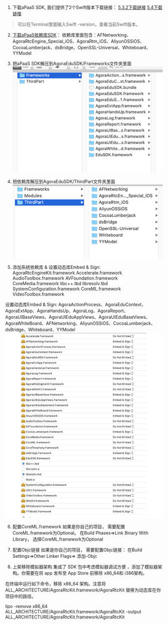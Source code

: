 1. 下载aPaaS SDK, 我们提供了2个Swift版本下载链接：
 [5.3.2下载链接](https://download.agora.io/sdk/release/Frameworks-1.1.0.zip)
 [5.4下载链接](https://download.agora.io/sdk/release/AgoraClassroomSDK-1.1.0-5.4.zip)
> 可以在Terminal里面输入Swift -version，查看当前Swift版本。

2. [下载aPaaS依赖库SDK](https://github.com/AgoraIO-Community/CloudClass-iOS/releases/download/v1.1.0.1/ThirdPart.1.1.0.zip)：
依赖库里面包含：AFNetworking、AgoraRtcEngine_Special_iOS、AgoraRtm_iOS、AliyunOSSiOS、CocoaLumberjack、dsBridge、OpenSSL-Universal、Whiteboard、YYModel

3. 把aPaaS SDK解压到AgoraEduSDK/Frameworks文件夹里面
![PaaS库](./aPaaS库位置.png)

4. 把依赖库解压到AgoraEduSDK/ThirdPart文件夹里面
![依赖库](./依赖库位置.png)

5.  添加系统依赖库 &  设置动态库Embed & Sign:
AgoraRtcEngineKit.framework
Accelerate.framework
AudioToolbox.framework
AVFoundation.framework
CoreMedia.framework
libc++.tbd
libresolv.tbd
SystemConfiguration.framework
CoreML.framework
VideoToolbox.framework

设置动态库Embed & Sign:
AgoraActionProcess、AgoraEduContext、AgoraExtApp、AgoraHandsUp、AgoraLog、AgoraReport、AgoraUIBaseViews、AgoraUIEduAppViews、AgoraUIEduBaseViews、AgoraWhiteBoard、AFNetworking、AliyunOSSiOS、CocoaLumberjack、dsBridge、Whiteboard、YYModel
![库配置](./库配置.png)

6. 配置CoreML.framework
如果是你自己的项目， 需要配置CoreML.framework为Optional。
在Build Phases=>Link Binary With Library， 选择CoreML.framework为Optional

7. 配置Objc链接
如果是你自己的项目， 需要配置Objc链接：
在Build Settings=>Other Linker Flags=> 添加-Objc

8. 上架移除模拟器架构
集成了 SDK 包中考虑模拟器调试方便 ，添加了模拟器架构。你需要在将 app 发布至 App Store 前移除 x86_64和 i386架构。

在终端中运行如下命令，移除 x86_64 架构。注意将 ALL_ARCHITECTURE/AgoraRtcKit.framework/AgoraRtcKit 替换为动态库在你项目中的路径。

lipo -remove x86_64 ALL_ARCHITECTURE/AgoraRtcKit.framework/AgoraRtcKit -output ALL_ARCHITECTURE/AgoraRtcKit.framework/AgoraRtcKit


